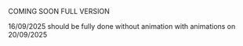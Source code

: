 COMING SOON FULL VERSION

16/09/2025 should be fully done without animation with animations on 20/09/2025
